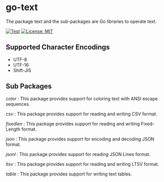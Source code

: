 # go-text

The package text and the sub-packages are Go libraries to operate text.

[![Test](https://github.com/mithrandie/go-text/actions/workflows/test.yml/badge.svg)](https://github.com/mithrandie/go-text/actions/workflows/test.yml)
[![License: MIT](https://img.shields.io/badge/License-MIT-lightgrey.svg)](https://opensource.org/licenses/MIT)

## Supported Character Encodings
- UTF-8
- UTF-16
- Shift-JIS

## Sub Packages
_color_
: This package provides support for coloring text with ANSI escape sequences.

_csv_
: This package provides support for reading and writing CSV format.

_fixedlen_
: This package provides support for reading and writing Fixed-Length format.

_json_
: This package provides support for encoding and decoding JSON format.

_jsonl_
: This package provides support for reading JSON Lines format.

_ltsv_
: This package provides support for reading and writing LTSV format.

_table_
: This package provides support for writing text tables.
